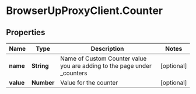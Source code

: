 # BrowserUpProxyClient.Counter

## Properties

Name | Type | Description | Notes
------------ | ------------- | ------------- | -------------
**name** | **String** | Name of Custom Counter value you are adding to the page under _counters | [optional] 
**value** | **Number** | Value for the counter | [optional] 


